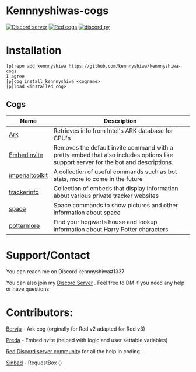 # Kennnyshiwas-cogs

[![Discord server](https://discordapp.com/api/guilds/489162733791739950/embed.png)](https://discord.gg/eYFxDJC)
[![Red cogs](https://img.shields.io/badge/Red--DiscordBot-cogs-red.svg)](https://github.com/Cog-Creators/Red-DiscordBot/tree/V3/develop)
[![discord.py](https://img.shields.io/badge/discord-py-blue.svg)](https://github.com/Rapptz/discord.py)


# Installation

```
[p]repo add kennnyshiwa https://github.com/kennnyshiwa/kennnyshiwa-cogs
I agree
[p]cog install kennnyshiwa <cogname>
[p]load <installed_cog>
```

## Cogs

| Name | Description |
| ---- | ----------- |
| [Ark](https://github.com/kennnyshiwa/kennnyshiwa-cogs/tree/v3-cogs/ark) | Retrieves info from Intel's ARK database for CPU's |
| [Embedinvite](https://github.com/kennnyshiwa/kennnyshiwa-cogs/tree/v3-cogs/embedinvite) | Removes the default invite command with a pretty embed that also includes options like support server for the bot and descriptions. |
| [imperialtoolkit](https://github.com/kennnyshiwa/kennnyshiwa-cogs/tree/v3-cogs/imperialtoolkit) | A collection of useful commands such as bot stats, more to come in the future |
| [trackerinfo](https://github.com/kennnyshiwa/kennnyshiwa-cogs/tree/v3-cogs/trackerinfo) | Collection of embeds that display information about various private tracker websites |
| [space](https://github.com/kennnyshiwa/kennnyshiwa-cogs/tree/v3-cogs/space) | Space commands to show pictures and other information about space |
| [pottermore](https://github.com/kennnyshiwa/kennnyshiwa-cogs/tree/v3-cogs/pottermore) | Find your hogwarts house and lookup information about Harry Potter characters |

# Support/Contact
You can reach me on Discord kennnyshiwa#1337

You can also join my [Discord Server](https://discord.gg/TEeXcDY) . Feel free to DM if you need any help or have questions

# Contributors:

[Beryju](https://git.beryju.org/jens) - Ark cog (orginally for Red v2 adapted for Red v3)

[Preda](https://github.com/PredaaA) - Embedinvite (helped with logic and user settable variables)

[Red Discord server community](https://discord.gg/red) for all the help in coding.

[Sinbad](https://github.com/mikeshardmind/) - RequestBox ()
